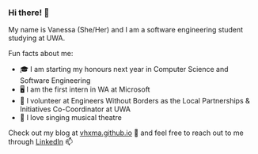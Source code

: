 ### Hi there! 💃

My name is Vanessa (She/Her) and I am a software engineering student studying at UWA.

Fun facts about me:
- 🎓 I am starting my honours next year in Computer Science and Software Engineering
- 🖥️ I am the first intern in WA at Microsoft
- 🌱 I volunteer at Engineers Without Borders as the Local Partnerships & Initiatives Co-Coordinator at UWA
- 🎤 I love singing musical theatre

Check out my blog at [vhxma.github.io](http://www.vhxma.github.io) 🚀 and feel free to reach out to me through [LinkedIn](https://www.linkedin.com/in/vanessamahx/) 📫

<!--
**vhxma/vhxma** is a ✨ _special_ ✨ repository because its `README.md` (this file) appears on your GitHub profile.

Here are some ideas to get you started:

- 🔭 I’m currently working on ...
- 🌱 I’m currently learning ...
- 👯 I’m looking to collaborate on ...
- 🤔 I’m looking for help with ...
- 💬 Ask me about ...
- 📫 How to reach me: ...
- 😄 Pronouns: ...
- ⚡ Fun fact: ...
-->
